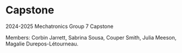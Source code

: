 # Capstone
2024-2025 Mechatronics Group 7 Capstone

Members: Corbin Jarrett, Sabrina Sousa, Couper Smith, Julia Meeson, Magalie Durepos-Létourneau.

